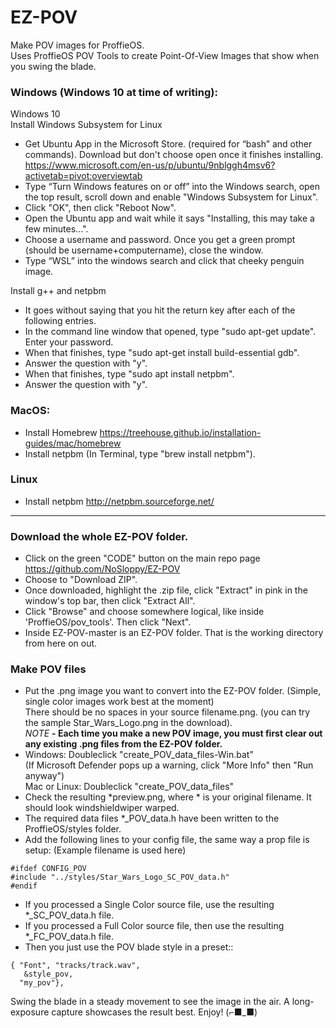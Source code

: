 # EZ-POV
Make POV images for ProffieOS.  
Uses ProffieOS POV Tools to create Point-Of-View Images that show when you swing the blade.

### Windows (Windows 10 at time of writing):  

Windows 10  
Install Windows Subsystem for Linux  
- Get Ubuntu App in the Microsoft Store. (required for “bash” and other commands). Download but don't choose open once it finishes installing. 
https://www.microsoft.com/en-us/p/ubuntu/9nblggh4msv6?activetab=pivot:overviewtab
- Type “Turn Windows features on or off” into the Windows search, open the top result, scroll down and enable "Windows Subsystem for Linux".
- Click "OK", then click "Reboot Now". 
- Open the Ubuntu app and wait while it says "Installing, this may take a few minutes...".
- Choose a username and password. Once you get a green prompt (should be username+computername), close the window.
- Type “WSL” into the windows search and click that cheeky penguin image.  

Install g++ and netpbm
- It goes without saying that you hit the return key after each of the following entries.
- In the command line window that opened, type "sudo apt-get update". Enter your password.
- When that finishes, type "sudo apt-get install build-essential gdb".
- Answer the question with "y".
- When that finishes, type "sudo apt install netpbm".
- Answer the question with "y".

### MacOS:
- Install Homebrew https://treehouse.github.io/installation-guides/mac/homebrew
- Install netpbm (In Terminal, type "brew install netpbm").  

### Linux
- Install netpbm http://netpbm.sourceforge.net/

---------------------------------------------------------------------------------------
### Download the whole EZ-POV folder.  
- Click on the green "CODE" button on the main repo page https://github.com/NoSloppy/EZ-POV
- Choose to "Download ZIP".
- Once downloaded, highlight the .zip file, click "Extract" in pink in the window's top bar, then click "Extract All".
- Click "Browse" and choose somewhere logical, like inside 'ProffieOS/pov_tools'. Then click "Next".
- Inside EZ-POV-master is an EZ-POV folder. That is the working directory from here on out.

### Make POV files

- Put the .png image you want to convert into the EZ-POV folder. (Simple, single color images work best at the moment)  
There should be no spaces in your source filename.png. (you can try the sample Star_Wars_Logo.png in the download).  
*NOTE* **- Each time you make a new POV image, you must first clear out any existing .png files from the EZ-POV folder.** 
- Windows: Doubleclick "create_POV_data_files-Win.bat"  
    (If Microsoft Defender pops up a warning, click "More Info" then "Run anyway")  
    Mac or Linux: Doubleclick "create_POV_data_files"
- Check the resulting *preview.png, where * is your original filename. It should look windshieldwiper warped.
- The required data files *_POV_data.h have been written to the ProffieOS/styles folder.
- Add the following lines to your config file, the same way a prop file is setup: (Example filename is used here)
```
#ifdef CONFIG_POV
#include "../styles/Star_Wars_Logo_SC_POV_data.h"
#endif
```
- If you processed a Single Color source file, use the resulting *_SC_POV_data.h file.
- If you processed a Full Color source file, then use the resulting *_FC_POV_data.h file.
- Then you just use the POV blade style in a preset::
```
{ "Font", "tracks/track.wav",
   &style_pov, 
  "my_pov"},
  ```

Swing the blade in a steady movement to see the image in the air. A long-exposure capture showcases the result best.
Enjoy!  (⌐■_■)


